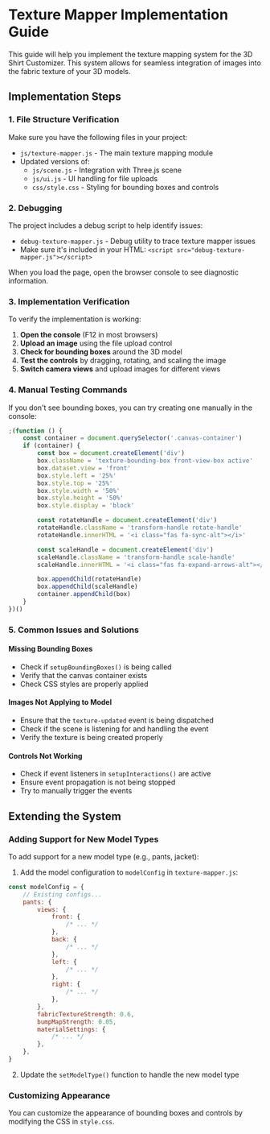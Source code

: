 # Texture Mapper Implementation Guide

This guide will help you implement the texture mapping system for the 3D Shirt Customizer. This system allows for seamless integration of images into the fabric texture of your 3D models.

## Implementation Steps

### 1. File Structure Verification

Make sure you have the following files in your project:

- `js/texture-mapper.js` - The main texture mapping module
- Updated versions of:
  - `js/scene.js` - Integration with Three.js scene
  - `js/ui.js` - UI handling for file uploads
  - `css/style.css` - Styling for bounding boxes and controls

### 2. Debugging

The project includes a debug script to help identify issues:

- `debug-texture-mapper.js` - Debug utility to trace texture mapper issues
- Make sure it's included in your HTML: `<script src="debug-texture-mapper.js"></script>`

When you load the page, open the browser console to see diagnostic information.

### 3. Implementation Verification

To verify the implementation is working:

1. **Open the console** (F12 in most browsers)
2. **Upload an image** using the file upload control
3. **Check for bounding boxes** around the 3D model
4. **Test the controls** by dragging, rotating, and scaling the image
5. **Switch camera views** and upload images for different views

### 4. Manual Testing Commands

If you don't see bounding boxes, you can try creating one manually in the console:

```javascript
;(function () {
	const container = document.querySelector('.canvas-container')
	if (container) {
		const box = document.createElement('div')
		box.className = 'texture-bounding-box front-view-box active'
		box.dataset.view = 'front'
		box.style.left = '25%'
		box.style.top = '25%'
		box.style.width = '50%'
		box.style.height = '50%'
		box.style.display = 'block'

		const rotateHandle = document.createElement('div')
		rotateHandle.className = 'transform-handle rotate-handle'
		rotateHandle.innerHTML = '<i class="fas fa-sync-alt"></i>'

		const scaleHandle = document.createElement('div')
		scaleHandle.className = 'transform-handle scale-handle'
		scaleHandle.innerHTML = '<i class="fas fa-expand-arrows-alt"></i>'

		box.appendChild(rotateHandle)
		box.appendChild(scaleHandle)
		container.appendChild(box)
	}
})()
```

### 5. Common Issues and Solutions

#### Missing Bounding Boxes

- Check if `setupBoundingBoxes()` is being called
- Verify that the canvas container exists
- Check CSS styles are properly applied

#### Images Not Applying to Model

- Ensure that the `texture-updated` event is being dispatched
- Check if the scene is listening for and handling the event
- Verify the texture is being created properly

#### Controls Not Working

- Check if event listeners in `setupInteractions()` are active
- Ensure event propagation is not being stopped
- Try to manually trigger the events

## Extending the System

### Adding Support for New Model Types

To add support for a new model type (e.g., pants, jacket):

1. Add the model configuration to `modelConfig` in `texture-mapper.js`:

```javascript
const modelConfig = {
	// Existing configs...
	pants: {
		views: {
			front: {
				/* ... */
			},
			back: {
				/* ... */
			},
			left: {
				/* ... */
			},
			right: {
				/* ... */
			},
		},
		fabricTextureStrength: 0.6,
		bumpMapStrength: 0.05,
		materialSettings: {
			/* ... */
		},
	},
}
```

2. Update the `setModelType()` function to handle the new model type

### Customizing Appearance

You can customize the appearance of bounding boxes and controls by modifying the CSS in `style.css`.
